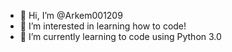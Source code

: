 - 👋 Hi, I’m @Arkem001209
- 👀 I’m interested in learning how to code!
- 🌱 I’m currently learning to code using Python 3.0

<!---
Arkem001209/Arkem001209 is a ✨ special ✨ repository because its `README.md` (this file) appears on your GitHub profile.
You can click the Preview link to take a look at your changes.
--->

